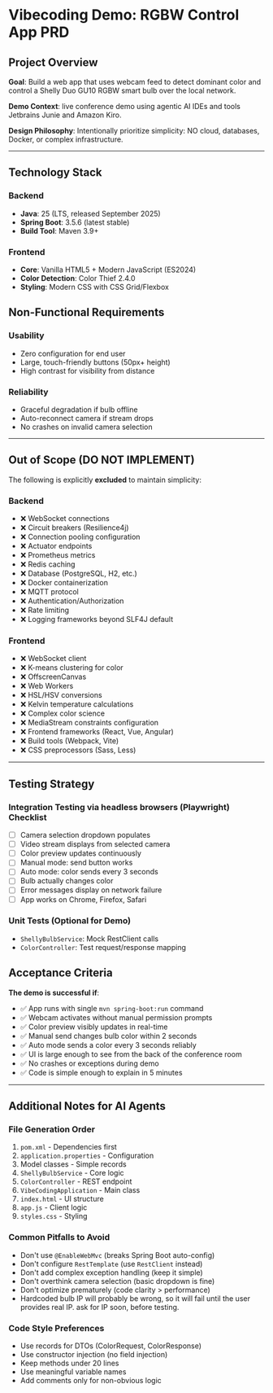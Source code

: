 # Vibecoding Demo: RGBW Control App PRD

## Project Overview

**Goal**: Build a web app that uses webcam feed to detect dominant color and control a Shelly Duo GU10 RGBW smart bulb over the local network.

**Demo Context**: live conference demo using agentic AI IDEs and tools Jetbrains Junie and Amazon Kiro.

**Design Philosophy**: Intentionally prioritize simplicity: NO cloud, databases, Docker, or complex infrastructure.

---

## Technology Stack

### Backend
- **Java**: 25 (LTS, released September 2025)
- **Spring Boot**: 3.5.6 (latest stable)
- **Build Tool**: Maven 3.9+

### Frontend
- **Core**: Vanilla HTML5 + Modern JavaScript (ES2024)
- **Color Detection**: Color Thief 2.4.0
- **Styling**: Modern CSS with CSS Grid/Flexbox


## Non-Functional Requirements

### Usability
- Zero configuration for end user
- Large, touch-friendly buttons (50px+ height)
- High contrast for visibility from distance

### Reliability
- Graceful degradation if bulb offline
- Auto-reconnect camera if stream drops
- No crashes on invalid camera selection

---

## Out of Scope (DO NOT IMPLEMENT)

The following is explicitly **excluded** to maintain simplicity:

### Backend
- ❌ WebSocket connections
- ❌ Circuit breakers (Resilience4j)
- ❌ Connection pooling configuration
- ❌ Actuator endpoints
- ❌ Prometheus metrics
- ❌ Redis caching
- ❌ Database (PostgreSQL, H2, etc.)
- ❌ Docker containerization
- ❌ MQTT protocol
- ❌ Authentication/Authorization
- ❌ Rate limiting
- ❌ Logging frameworks beyond SLF4J default

### Frontend
- ❌ WebSocket client
- ❌ K-means clustering for color
- ❌ OffscreenCanvas
- ❌ Web Workers
- ❌ HSL/HSV conversions
- ❌ Kelvin temperature calculations
- ❌ Complex color science
- ❌ MediaStream constraints configuration
- ❌ Frontend frameworks (React, Vue, Angular)
- ❌ Build tools (Webpack, Vite)
- ❌ CSS preprocessors (Sass, Less)

---

## Testing Strategy

### Integration Testing via headless browsers (Playwright) Checklist
- [ ] Camera selection dropdown populates
- [ ] Video stream displays from selected camera
- [ ] Color preview updates continuously
- [ ] Manual mode: send button works
- [ ] Auto mode: color sends every 3 seconds
- [ ] Bulb actually changes color
- [ ] Error messages display on network failure
- [ ] App works on Chrome, Firefox, Safari

### Unit Tests (Optional for Demo)
- `ShellyBulbService`: Mock RestClient calls
- `ColorController`: Test request/response mapping

## Acceptance Criteria

**The demo is successful if**:
- ✅ App runs with single `mvn spring-boot:run` command
- ✅ Webcam activates without manual permission prompts
- ✅ Color preview visibly updates in real-time
- ✅ Manual send changes bulb color within 2 seconds
- ✅ Auto mode sends a color every 3 seconds reliably
- ✅ UI is large enough to see from the back of the conference room
- ✅ No crashes or exceptions during demo
- ✅ Code is simple enough to explain in 5 minutes

---

## Additional Notes for AI Agents

### File Generation Order
1. `pom.xml` - Dependencies first
2. `application.properties` - Configuration
3. Model classes - Simple records
4. `ShellyBulbService` - Core logic
5. `ColorController` - REST endpoint
6. `VibeCodingApplication` - Main class
7. `index.html` - UI structure
8. `app.js` - Client logic
9. `styles.css` - Styling

### Common Pitfalls to Avoid
- Don't use `@EnableWebMvc` (breaks Spring Boot auto-config)
- Don't configure `RestTemplate` (use `RestClient` instead)
- Don't add complex exception handling (keep it simple)
- Don't overthink camera selection (basic dropdown is fine)
- Don't optimize prematurely (code clarity > performance)
- Hardcoded bulb IP will probably be wrong, so it will fail until the user provides real IP. ask for IP soon, before testing.

### Code Style Preferences
- Use records for DTOs (ColorRequest, ColorResponse)
- Use constructor injection (no field injection)
- Keep methods under 20 lines
- Use meaningful variable names
- Add comments only for non-obvious logic
